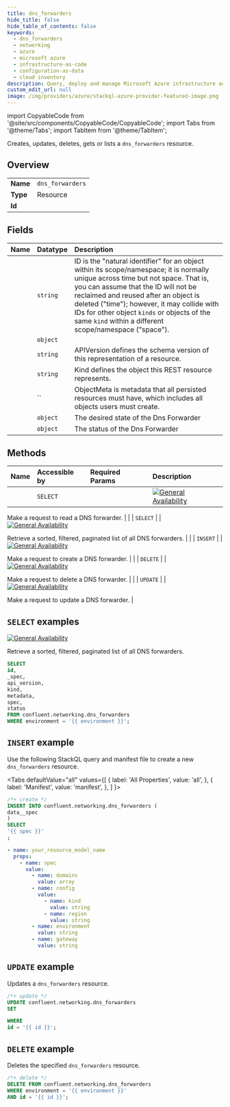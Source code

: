 ```yaml
---
title: dns_forwarders
hide_title: false
hide_table_of_contents: false
keywords:
  - dns_forwarders
  - networking
  - azure
  - microsoft azure
  - infrastructure-as-code
  - configuration-as-data
  - cloud inventory
description: Query, deploy and manage Microsoft Azure infrastructure and resources using SQL
custom_edit_url: null
image: /img/providers/azure/stackql-azure-provider-featured-image.png
---
```


import CopyableCode from '@site/src/components/CopyableCode/CopyableCode';
import Tabs from '@theme/Tabs';
import TabItem from '@theme/TabItem';

Creates, updates, deletes, gets or lists a <code>dns_forwarders</code> resource.

## Overview
<table><tbody>
<tr><td><b>Name</b></td><td><code>dns_forwarders</code></td></tr>
<tr><td><b>Type</b></td><td>Resource</td></tr>
<tr><td><b>Id</b></td><td><CopyableCode code="confluent.networking.dns_forwarders" /></td></tr>
</tbody></table>

## Fields
| Name | Datatype | Description |
|:-----|:---------|:------------|
| <CopyableCode code="id" /> | `string` | ID is the "natural identifier" for an object within its scope/namespace; it is normally unique across time but not space. That is, you can assume that the ID will not be reclaimed and reused after an object is deleted ("time"); however, it may collide with IDs for other object `kinds` or objects of the same `kind` within a different scope/namespace ("space"). |
| <CopyableCode code="_spec" /> | `object` |  |
| <CopyableCode code="api_version" /> | `string` | APIVersion defines the schema version of this representation of a resource. |
| <CopyableCode code="kind" /> | `string` | Kind defines the object this REST resource represents. |
| <CopyableCode code="metadata" /> | `` | ObjectMeta is metadata that all persisted resources must have, which includes all objects users must create. |
| <CopyableCode code="spec" /> | `object` | The desired state of the Dns Forwarder |
| <CopyableCode code="status" /> | `object` | The status of the Dns Forwarder |

## Methods
| Name | Accessible by | Required Params | Description |
|:-----|:--------------|:----------------|:------------|
| <CopyableCode code="get_networking_v1dns_forwarder" /> | `SELECT` | <CopyableCode code="environment, id" /> | [![General Availability](https://img.shields.io/badge/Lifecycle%20Stage-General%20Availability-%2345c6e8)](#section/Versioning/API-Lifecycle-Policy)

Make a request to read a DNS forwarder. |
| <CopyableCode code="list_networking_v1dns_forwarders" /> | `SELECT` | <CopyableCode code="environment" /> | [![General Availability](https://img.shields.io/badge/Lifecycle%20Stage-General%20Availability-%2345c6e8)](#section/Versioning/API-Lifecycle-Policy)

Retrieve a sorted, filtered, paginated list of all DNS forwarders. |
| <CopyableCode code="create_networking_v1dns_forwarder" /> | `INSERT` | <CopyableCode code="" /> | [![General Availability](https://img.shields.io/badge/Lifecycle%20Stage-General%20Availability-%2345c6e8)](#section/Versioning/API-Lifecycle-Policy)

Make a request to create a DNS forwarder. |
| <CopyableCode code="delete_networking_v1dns_forwarder" /> | `DELETE` | <CopyableCode code="environment, id" /> | [![General Availability](https://img.shields.io/badge/Lifecycle%20Stage-General%20Availability-%2345c6e8)](#section/Versioning/API-Lifecycle-Policy)

Make a request to delete a DNS forwarder. |
| <CopyableCode code="update_networking_v1dns_forwarder" /> | `UPDATE` | <CopyableCode code="id" /> | [![General Availability](https://img.shields.io/badge/Lifecycle%20Stage-General%20Availability-%2345c6e8)](#section/Versioning/API-Lifecycle-Policy)

Make a request to update a DNS forwarder. |

## `SELECT` examples

[![General Availability](https://img.shields.io/badge/Lifecycle%20Stage-General%20Availability-%2345c6e8)](#section/Versioning/API-Lifecycle-Policy)

Retrieve a sorted, filtered, paginated list of all DNS forwarders.


```sql
SELECT
id,
_spec,
api_version,
kind,
metadata,
spec,
status
FROM confluent.networking.dns_forwarders
WHERE environment = '{{ environment }}';
```
## `INSERT` example

Use the following StackQL query and manifest file to create a new <code>dns_forwarders</code> resource.

<Tabs
    defaultValue="all"
    values={[
        { label: 'All Properties', value: 'all', },
        { label: 'Manifest', value: 'manifest', },
    ]
}>
<TabItem value="all">

```sql
/*+ create */
INSERT INTO confluent.networking.dns_forwarders (
data__spec
)
SELECT 
'{{ spec }}'
;
```
</TabItem>
<TabItem value="manifest">

```yaml
- name: your_resource_model_name
  props:
    - name: spec
      value:
        - name: domains
          value: array
        - name: config
          value:
            - name: kind
              value: string
            - name: region
              value: string
        - name: environment
          value: string
        - name: gateway
          value: string

```
</TabItem>
</Tabs>

## `UPDATE` example

Updates a <code>dns_forwarders</code> resource.

```sql
/*+ update */
UPDATE confluent.networking.dns_forwarders
SET 

WHERE 
id = '{{ id }}';
```

## `DELETE` example

Deletes the specified <code>dns_forwarders</code> resource.

```sql
/*+ delete */
DELETE FROM confluent.networking.dns_forwarders
WHERE environment = '{{ environment }}'
AND id = '{{ id }}';
```

